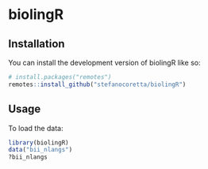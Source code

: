 
# biolingR

<!-- badges: start -->
<!-- badges: end -->



## Installation

You can install the development version of biolingR like so:

``` r
# install.packages("remotes")
remotes::install_github("stefanocoretta/biolingR")
```

## Usage

To load the data:

``` r
library(biolingR)
data("bii_nlangs")
?bii_nlangs
```

